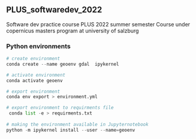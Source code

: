 ## PLUS_softwaredev_2022
Software dev practice course PLUS 2022 summer semester 
Course under copernicus masters program at university of salzburg

### Python environments

```python
# create environment 
conda create --name geoenv gdal  ipykernel

# activate environment
conda activate geoenv

# export environment
conda env export > environment.yml

# export environment to requirments file
 conda list -e > requirments.txt
 
# making the environment available in Jupyternotebook
python -m ipykernel install --user --name=geoenv
```
